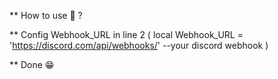 ** How to use 🤔 ?

** Config Webhook_URL in line 2 ( local Webhook_URL = 'https://discord.com/api/webhooks/' --your discord webhook )

** Done 😁
